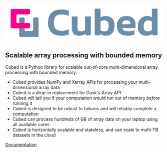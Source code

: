 ![Cubed](docs/_static/cubed-logo.svg)

## Scalable array processing with bounded memory

Cubed is a Python library for scalable out-of-core multi-dimensional array processing with bounded memory.

- Cubed provides NumPy and Xarray APIs for processing your multi-dimensional array data
- Cubed is a drop-in replacement for Dask's Array API
- Cubed will tell you if your computation would run out of memory *before* running it
- Cubed is designed to be robust to failures and will reliably complete a computation
- Cubed can process hundreds of GB of array data on your laptop using all available cores
- Cubed is horizontally scalable and stateless, and can scale to multi-TB datasets in the cloud

[Documentation](https://cubed-dev.github.io/cubed/)
